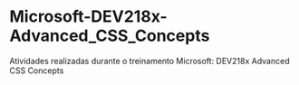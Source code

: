 # Microsoft-DEV218x-Advanced_CSS_Concepts
Atividades realizadas durante o treinamento Microsoft: DEV218x Advanced CSS Concepts
